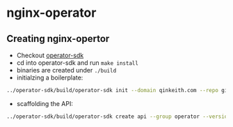 # nginx-operator

## Creating nginx-opertor

- Checkout [operator-sdk](https://github.com/operator-framework/operator-sdk)
- cd into operator-sdk and run `make install`
- binaries are created under `./build`
- initialzing a boilerplate:
```bash
../operator-sdk/build/operator-sdk init --domain qinkeith.com --repo github.com/example/nginx-operator
```
- scaffolding the API:
```bash
../operator-sdk/build/operator-sdk create api --group operator --version v1alpha1 --kind NginxOperator --resource --controller
```

